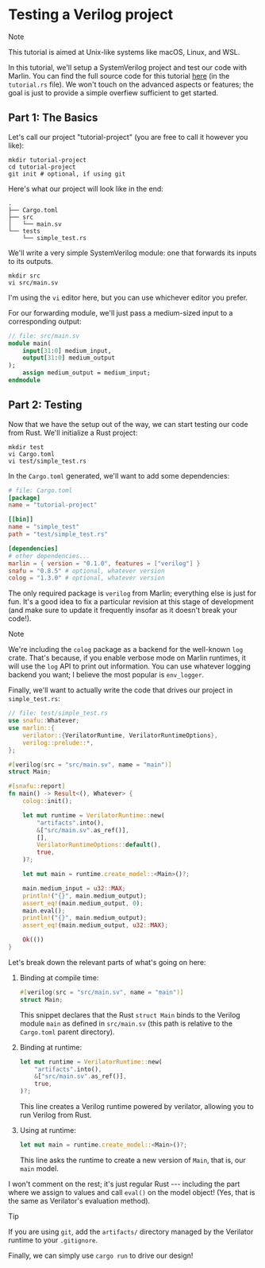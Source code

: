 # Testing a Verilog project

> [!NOTE]
> This tutorial is aimed at Unix-like systems like macOS, Linux, and WSL.

In this tutorial, we'll setup a SystemVerilog project and test our code with
Marlin.
You can find the full source code for this tutorial [here](../examples/verilog-project/) (in the `tutorial.rs` file).
We won't touch on the advanced aspects or features; the goal is just to provide a simple overfiew sufficient to get started.

## Part 1: The Basics

Let's call our project "tutorial-project" (you are free to call it however you
like):
```shell
mkdir tutorial-project
cd tutorial-project
git init # optional, if using git
```

Here's what our project will look like in the end:

```
.
├── Cargo.toml
├── src
│   └── main.sv
└── tests
    └── simple_test.rs
```

We'll write a very simple SystemVerilog module: one that forwards its inputs to
its outputs.
```shell
mkdir src
vi src/main.sv
```
I'm using the `vi` editor here, but you can use whichever editor you prefer.

For our forwarding module, we'll just pass a medium-sized input to a
corresponding output:
```systemverilog
// file: src/main.sv
module main(
    input[31:0] medium_input,
    output[31:0] medium_output
);
    assign medium_output = medium_input;
endmodule
```

## Part 2: Testing

Now that we have the setup out of the way, we can start testing our code from Rust.
We'll initialize a Rust project:

```shell
mkdir test
vi Cargo.toml
vi test/simple_test.rs
```

In the `Cargo.toml` generated, we'll want to add some dependencies:

```toml
# file: Cargo.toml
[package]
name = "tutorial-project"

[[bin]]
name = "simple_test"
path = "test/simple_test.rs"

[dependencies]
# other dependencies...
marlin = { version = "0.1.0", features = ["verilog"] }
snafu = "0.8.5" # optional, whatever version
colog = "1.3.0" # optional, whatever version
```

The only required package is `verilog` from Marlin; everything else is just
for fun.
It's a good idea to fix a particular revision at this stage of development (and
make sure to update it frequently insofar as it doesn't break your code!).

> [!NOTE]
> We're including the `colog` package as a backend for the well-known `log`
> crate. That's because, if you enable verbose mode on Marlin runtimes, it will
> use the `log` API to print out information. You can use whatever logging
> backend you want; I believe the most popular is `env_logger`.

Finally, we'll want to actually write the code that drives our project in `simple_test.rs`:

```rust
// file: test/simple_test.rs
use snafu::Whatever;
use marlin::{
    verilator::{VerilatorRuntime, VerilatorRuntimeOptions},
    verilog::prelude::*,
};

#[verilog(src = "src/main.sv", name = "main")]
struct Main;

#[snafu::report]
fn main() -> Result<(), Whatever> {
    colog::init();

    let mut runtime = VerilatorRuntime::new(
        "artifacts".into(),
        &["src/main.sv".as_ref()],
        [],
        VerilatorRuntimeOptions::default(),
        true,
    )?;

    let mut main = runtime.create_model::<Main>()?;

    main.medium_input = u32::MAX;
    println!("{}", main.medium_output);
    assert_eq!(main.medium_output, 0);
    main.eval();
    println!("{}", main.medium_output);
    assert_eq!(main.medium_output, u32::MAX);

    Ok(())
}
```

Let's break down the relevant parts of what's going on here:

1. Binding at compile time:
    ```rust
    #[verilog(src = "src/main.sv", name = "main")]
    struct Main;
    ``` 

    This snippet declares that the Rust `struct Main` binds to the Verilog module `main` as
    defined in `src/main.sv` (this path is relative to the `Cargo.toml` parent directory).

2. Binding at runtime:
    ```rust
    let mut runtime = VerilatorRuntime::new(
        "artifacts".into(),
        &["src/main.sv".as_ref()],
        true,
    )?;
    ``` 
    This line creates a Verilog runtime powered by verilator, allowing you to run Verilog
    from Rust.

3. Using at runtime: 
    ```rust
    let mut main = runtime.create_model::<Main>()?;
    ``` 
    This line asks the runtime to create a new version of `Main`, that is, our `main`
    model.

I won't comment on the rest; it's just regular Rust --- including the part where
we assign to values and call `eval()` on the model object! (Yes, that is the
same as Verilator's evaluation method).

> [!TIP]
> If you are using `git`, add the `artifacts/` directory managed by the Verilator
runtime to your `.gitignore`.

Finally, we can simply use `cargo run` to drive our design!
